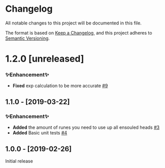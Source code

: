 # Changelog

All notable changes to this project will be documented in this file.

The format is based on [Keep a Changelog](https://keepachangelog.com/en/1.0.0/),
and this project adheres to [Semantic Versioning](https://semver.org/spec/v2.0.0.html).

# 1.2.0 [unreleased]

### ✨Enhancement✨

-   **Fixed** exp calculation to be more accurate [#9](https://github.com/EricTurf/osrs-tools/pull/9)

## 1.1.0 - [2019-03-22]

### ✨Enhancement✨

-   **Added** the amount of runes you need to use up all ensouled heads [#3](https://github.com/EricTurf/osrs-tools/pull/3)
-   **Added** Basic unit tests [#4](https://github.com/EricTurf/osrs-tools/pull/4)

## 1.0.0 - [2019-02-26]

Initial release
